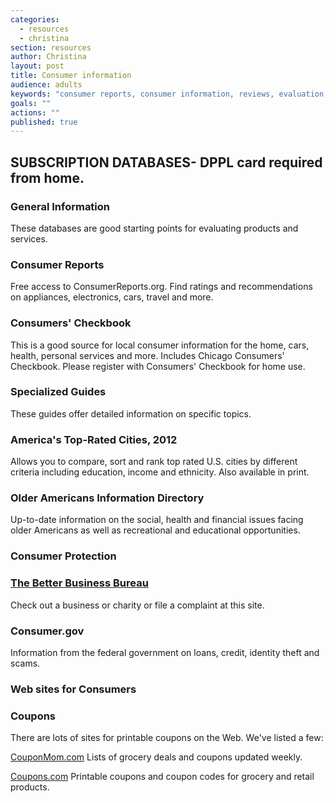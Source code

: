 ```yaml
---
categories: 
  - resources
  - christina
section: resources
author: Christina
layout: post
title: Consumer information
audience: adults
keywords: "consumer reports, consumer information, reviews, evaluation, product reviews"
goals: ""
actions: ""
published: true
---
```


## SUBSCRIPTION DATABASES- DPPL card required from home.

### General Information

These databases are good starting points for evaluating products and services. 

### Consumer Reports

Free access to ConsumerReports.org. Find ratings and recommendations on appliances, electronics, cars, travel and more.

### Consumers' Checkbook

This is a good source for local consumer information for the home, cars, health, personal services and more. Includes Chicago Consumers' Checkbook. 
Please register with Consumers' Checkbook for home use.

### Specialized Guides

These guides offer detailed information on specific topics.

### America's Top-Rated Cities, 2012

Allows you to compare, sort and rank top rated U.S. cities by different criteria including education, income and ethnicity. Also available in print.

### Older Americans Information Directory

Up-to-date information on the social, health and financial issues facing older Americans as well as recreational and educational opportunities.

### Consumer Protection

### [The Better Business Bureau](http://www.bbb.org/)

Check out a business or charity or file a complaint at this site.

### Consumer.gov

Information from the federal government on loans, credit, identity theft and scams. 

### Web sites for Consumers
 
### Coupons
There are lots of sites for printable coupons on the Web. We've listed a few:
 
[CouponMom.com](http://www.couponmom.com/) 
Lists of grocery deals and coupons updated weekly. 

[Coupons.com](http://www.coupons.com/) 
Printable coupons and coupon codes for grocery and retail products.